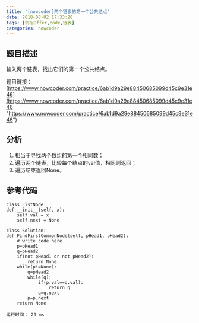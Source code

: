 ```yaml
---
title: '[nowcoder]两个链表的第一个公共结点'
date: 2018-08-02 17:33:20
tags: [剑指Offer,code,链表]
categories: nowcoder
---
```


## 题目描述

输入两个链表，找出它们的第一个公共结点。

题目链接： [https://www.nowcoder.com/practice/6ab1d9a29e88450685099d45c9e31e46](https://www.nowcoder.com/practice/6ab1d9a29e88450685099d45c9e31e46 "https://www.nowcoder.com/practice/6ab1d9a29e88450685099d45c9e31e46")

<!-- more -->

## 分析

1. 相当于寻找两个数组的第一个相同数；
2. 遍历两个链表，比较每个结点的val值，相同则返回；
3. 遍历结束返回None。

## 参考代码

	class ListNode:
    def __init__(self, x):
        self.val = x
        self.next = None
	
	class Solution:
    def FindFirstCommonNode(self, pHead1, pHead2):
        # write code here
        p=pHead1
        q=pHead2
        if(not pHead1 or not pHead2):
            return None
        while(p!=None):
            q=pHead2
            while(q):
                if(p.val==q.val):
                    return q
                q=q.next
            p=p.next
        return None

	运行时间： 29 ms
